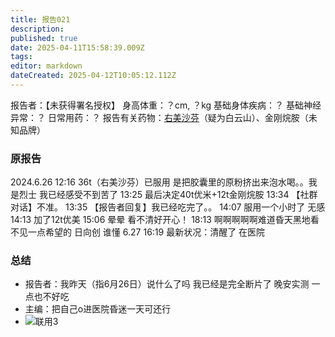 ```yaml
---
title: 报告021
description: 
published: true
date: 2025-04-11T15:58:39.009Z
tags: 
editor: markdown
dateCreated: 2025-04-12T10:05:12.112Z
---
```


报告者：【未获得署名授权】
身高体重：？cm, ？kg
基础身体疾病：？
基础神经异常：？
日常用药：？
报告有关药物：[右美沙芬](/DXM/)（疑为白云山）、金刚烷胺（未知品牌）

### 原报告
2024.6.26
12:16 36t（右美沙芬）已服用 是把胶囊里的原粉挤出来泡水喝。。我是烈士 我已经感受不到苦了
13:25 最后决定40t优米+12t金刚烷胺
13:34 【社群对话】不准。
13:35 【报告者回复】我已经吃完了。。
14:07 服用一个小时了 无感
14:13 加了12t优美
15:06 晕晕 看不清好开心！
18:13 啊啊啊啊啊难道昏天黑地看不见一点希望的 日向创 谁懂
6.27 16:19 最新状况：清醒了 在医院

### 总结
- 报告者：我昨天（指6月26日）说什么了吗 我已经是完全断片了 晚安实测 一点也不好吃
- 主编：把自己o进医院昏迷一天可还行
- ![联用3](./imgs/RP21插图.png)
